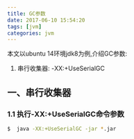 ```yaml
---
title: GC参数
date: 2017-06-10 15:54:20
tags: [jvm] 
categories: jvm
---
```

本文以ubuntu 14环境jdk8为例,介绍GC参数:
1. 串行收集器: -XX:+UseSerialGC




## 一、串行收集器
### 1.1 执行-XX:+UseSerialGC命令参数
``` bash
$  java -XX:+UseSerialGC -jar *.jar
```

